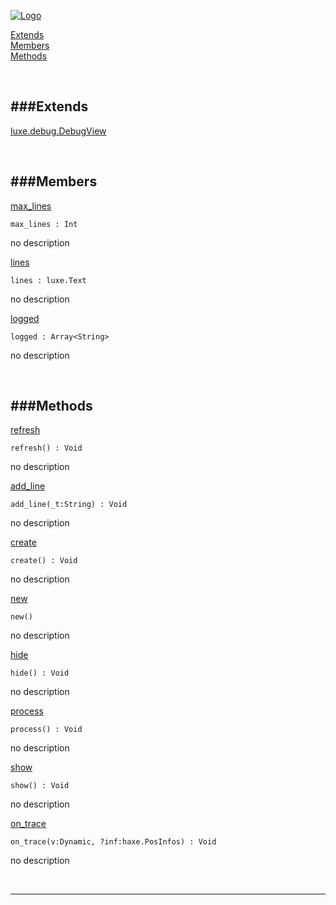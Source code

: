 
[![Logo](http://luxeengine.com/images/logo.png)](index.html)


[Extends](#Extends)   
[Members](#Members)   
[Methods](#Methods)   


&nbsp;   

<a class="lift" name="Extends" ></a>
###Extends   
---
<a class="lift" name="luxe.debug.DebugView" href="luxe.debug.DebugView.html">luxe.debug.DebugView</a>

&nbsp;   

<a class="lift" name="Members" ></a>
###Members   
---
<a class="lift" name="max_lines" href="#max_lines">max_lines</a>



    max_lines : Int

<span class="small_desc_flat"> no description </span>   

<a class="lift" name="lines" href="#lines">lines</a>



    lines : luxe.Text

<span class="small_desc_flat"> no description </span>   

<a class="lift" name="logged" href="#logged">logged</a>



    logged : Array<String>

<span class="small_desc_flat"> no description </span>   

&nbsp;   

<a class="lift" name="Methods" ></a>
###Methods   
---
<a class="lift" name="refresh" href="#refresh">refresh</a>



    refresh() : Void

<span class="small_desc_flat"> no description </span>   

<a class="lift" name="add_line" href="#add_line">add_line</a>



    add_line(_t:String) : Void

<span class="small_desc_flat"> no description </span>   

<a class="lift" name="create" href="#create">create</a>



    create() : Void

<span class="small_desc_flat"> no description </span>   

<a class="lift" name="new" href="#new">new</a>



    new() 

<span class="small_desc_flat"> no description </span>   

<a class="lift" name="hide" href="#hide">hide</a>



    hide() : Void

<span class="small_desc_flat"> no description </span>   

<a class="lift" name="process" href="#process">process</a>



    process() : Void

<span class="small_desc_flat"> no description </span>   

<a class="lift" name="show" href="#show">show</a>



    show() : Void

<span class="small_desc_flat"> no description </span>   

<a class="lift" name="on_trace" href="#on_trace">on_trace</a>



    on_trace(v:Dynamic, ?inf:haxe.PosInfos) : Void

<span class="small_desc_flat"> no description </span>   



&nbsp;
&nbsp;
&nbsp;

---  


&nbsp;   
&nbsp;   